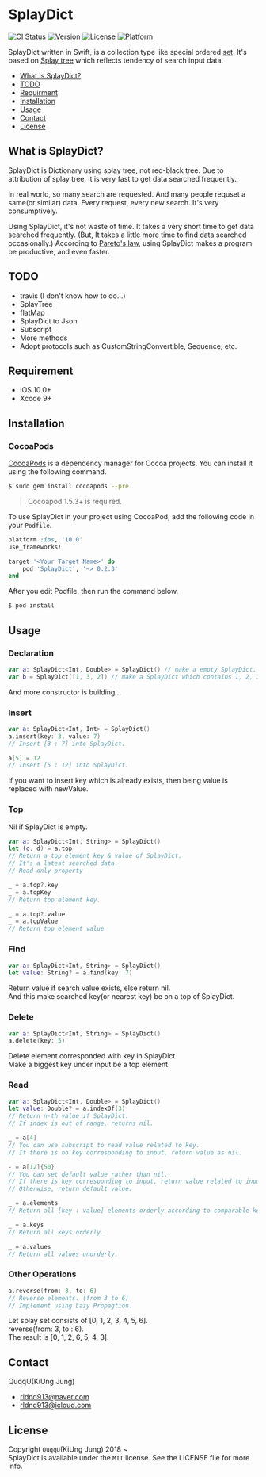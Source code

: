 # SplayDict


[![CI Status](https://img.shields.io/travis/QuqqU/SplayDict.svg?style=flat)](https://travis-ci.org/QuqqU/SplayDict)
[![Version](https://img.shields.io/cocoapods/v/SplayDict.svg?style=flat)](https://cocoapods.org/pods/SplayDict)
[![License](https://img.shields.io/cocoapods/l/SplayDict.svg?style=flat)](https://cocoapods.org/pods/SplayDict)
[![Platform](https://img.shields.io/cocoapods/p/SplayDict.svg?style=flat)](https://cocoapods.org/pods/SplayDict)

SplayDict written in Swift, is a collection type like special ordered [set](https://developer.apple.com/documentation/swift/set?changes=_2). 
It's based on [Splay tree](https://en.wikipedia.org/wiki/Splay_tree) which reflects tendency of search input data. 

- [What is SplayDict?](#why)
- [TODO](#TODO)
- [Requirment](#Requirment)
- [Installation](#Installation)
- [Usage](#Usage)
- [Contact](#Contact)
- [License](#License)


<a id="why"></a>
## What is SplayDict?
SplayDict is Dictionary using splay tree, not red-black tree.
Due to attribution of splay tree, it is very fast to get data searched frequently.

In real world, so many search are requested. And many people requset a same(or similar) data. Every request, every new search. It's very consumptively. 

Using SplayDict, it's not waste of time. It takes a very short time to get data searched frequently. (But, It takes a little more time to find data searched occasionally.) 
According to [Pareto's law](https://en.wikipedia.org/wiki/Pareto_principle), using SplayDict makes a program be productive, and even faster.

<a id="TODO"></a>
## TODO
- travis (I don't know how to do...)
- SplayTree
- flatMap
- SplayDict to Json
- Subscript
- More methods
- Adopt protocols such as CustomStringConvertible, Sequence, etc.

<a id="Requirment"></a>
## Requirement

- iOS 10.0+
- Xcode 9+



<a id="Installation"></a>


## Installation
### CocoaPods

[CocoaPods](http://cocoapods.org) is a dependency manager for Cocoa projects. You can install it using the following command.

```bash
$ sudo gem install cocoapods --pre
```
> Cocoapod 1.5.3+ is required.

To use SplayDict in your project using CocoaPod, add the following code in your `Podfile`.

```ruby
platform :ios, '10.0'
use_frameworks!

target '<Your Target Name>' do
    pod 'SplayDict', '~> 0.2.3'
end
```


After you edit Podfile, then run the command below.

```bash
$ pod install
```

<a id="Usage"></a>
## Usage


### Declaration
```swift
var a: SplayDict<Int, Double> = SplayDict() // make a empty SplayDict.
var b = SplayDict([1, 3, 2]) // make a SplayDict which contains 1, 2, 3.
```
And more constructor is building...


### Insert
```swift
var a: SplayDict<Int, Int> = SplayDict()
a.insert(key: 3, value: 7)
// Insert [3 : 7] into SplayDict.

a[5] = 12
// Insert [5 : 12] into SplayDict.
```
If you want to insert key which is already exists,
then being value is replaced with newValue.


### Top
Nil if SplayDict is empty.
```swift
var a: SplayDict<Int, String> = SplayDict()
let (c, d) = a.top!
// Return a top element key & value of SplayDict.
// It's a latest searched data.
// Read-only property

_ = a.top?.key
_ = a.topKey
// Return top element key.

_ = a.top?.value
_ = a.topValue
// Return top element value
```

### Find
```swift
var a: SplayDict<Int, String> = SplayDict()
let value: String? = a.find(key: 7) 
```
Return value if search value exists, else return nil.  
And this make searched key(or nearest key) be on a top of SplayDict.


### Delete
```swift
var a: SplayDict<Int, String> = SplayDict()
a.delete(key: 5)
```
Delete element corresponded with key in SplayDict.  
Make a biggest key under input be a top element.


### Read
```swift
var a: SplayDict<Int, Double> = SplayDict()
let value: Double? = a.indexOf(3)
// Return n-th value if SplayDict.
// If index is out of range, returns nil.

_ = a[4]
// You can use subscript to read value related to key.
// If there is no key corresponding to input, return value as nil.

- = a[12]{50}
// You can set default value rather than nil.
// If there is key corresponding to input, return value related to input key.
// Otherwise, return default value.

_ = a.elements
// Return all [key : value] elements orderly according to comparable key.

_ = a.keys
// Return all keys orderly.

_ = a.values
// Return all values unorderly.
``` 


### Other Operations
```swift
a.reverse(from: 3, to: 6)
// Reverse elements. (from 3 to 6)
// Implement using Lazy Propagtion.
```
Let splay set consists of [0, 1, 2, 3, 4, 5, 6].  
reverse(from: 3, to : 6).   
The result is [0, 1, 2, 6, 5, 4, 3].






<a id="Contact"></a>
## Contact

QuqqU(KiUng Jung)

- rldnd913@naver.com
- rldnd913@icloud.com


<a id="License"></a>
## License

Copyright `QuqqU`(KiUng Jung) 2018 ~   
SplayDict is available under the `MIT` license. See the LICENSE file for more info.
